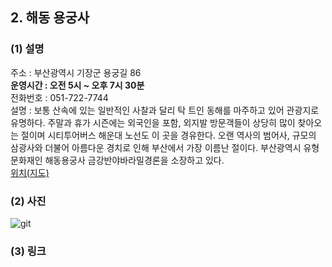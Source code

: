 ## 2. 해동 용궁사

### (1) 설명
주소 : 부산광역시 기장군 용궁길 86  
**운영시간 : 오전 5시 ~ 오후 7시 30분**  
전화번호 : 051-722-7744  
설명 : 보통 산속에 있는 일반적인 사찰과 달리 탁 트인 동해를 마주하고 있어 관광지로 유명하다. 주말과 휴가 시즌에는 외국인을 포함, 외지발 방문객들이 상당히 많이 찾아오는 절이며 시티투어버스 해운대 노선도 이 곳을 경유한다. 오랜 역사의 범어사, 규모의 삼광사와 더불어 아름다운 경치로 인해 부산에서 가장 이름난 절이다. 부산광역시 유형문화재인 해동용궁사 금강반야바라밀경론을 소장하고 있다.  
[위치(지도)](https://maps.app.goo.gl/QEqXwoGffKLP8aJ76)

### (2) 사진
![git](https://search.pstatic.net/common/?src=http%3A%2F%2Fblogfiles.naver.net%2FMjAyMzAyMjdfMTIg%2FMDAxNjc3NDU3OTcxNTgx.3mtY0DamWg082ixu3-BpLmEEEHn9FL7GWS5pOMT3fAog.X7sr7EUyVD_nB4oiEkuiUNjezRn8sorOn9QlWIRO8sQg.JPEG.pwthroom%2F20230224_163014.jpg&type=sc960_832)

### (3) 링크


